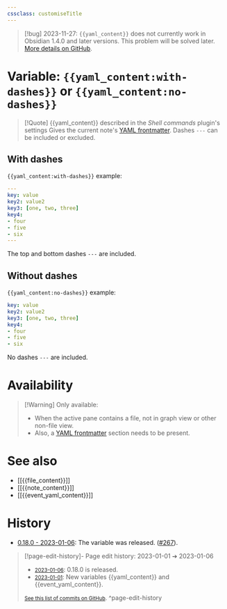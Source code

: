 ```yaml
---
cssclass: customiseTitle
---
```

> [!bug] 2023-11-27: `{{yaml_content}}` does not currently work in Obsidian 1.4.0 and later versions.
> This problem will be solved later. [More details on GitHub](https://github.com/Taitava/obsidian-shellcommands/issues/372).
# Variable: `{{yaml_content:with-dashes}}` or `{{yaml_content:no-dashes}}`
> [!Quote] {{yaml_content}} described in the *Shell commands* plugin's settings
> Gives the current note's [YAML frontmatter](https://help.obsidian.md/Advanced+topics/YAML+front+matter). Dashes `---` can be included or excluded.

## With dashes
`{{yaml_content:with-dashes}}` example:
```yaml
---
key: value
key2: value2
key3: [one, two, three]
key4:
- four
- five
- six
---
```

The top and bottom dashes `---` are included.

## Without dashes
`{{yaml_content:no-dashes}}` example:
```yaml
key: value
key2: value2
key3: [one, two, three]
key4:
- four
- five
- six
```

No dashes `---` are included.

# Availability
> [!Warning] Only available:
> - When the active pane contains a file, not in graph view or other non-file view.
> - Also, a [YAML frontmatter](https://help.obsidian.md/Advanced+topics/YAML+front+matter) section needs to be present.

# See also
- [[{{file_content}}]]
- [[{{note_content}}]]
- [[{{event_yaml_content}}]]

# History
- [0.18.0 - 2023-01-06](https://github.com/Taitava/obsidian-shellcommands/blob/main/CHANGELOG.md#0180---2023-01-06): The variable was released. ([#267](https://github.com/Taitava/obsidian-shellcommands/issues/267)).

> [!page-edit-history]- Page edit history: 2023-01-01 &#10132; 2023-01-06
> - [<small>2023-01-06</small>](https://github.com/Taitava/obsidian-shellcommands-documentation/commit/65637e77d4b209f81b215d1f2222bb138b7cbf0c): 0.18.0 is released.
> - [<small>2023-01-01</small>](https://github.com/Taitava/obsidian-shellcommands-documentation/commit/265fbffa086a29cdabb125380c773b1060a682ee): New variables {{yaml_content}} and {{event_yaml_content}}.
> 
> [<small>See this list of commits on GitHub</small>](https://github.com/Taitava/obsidian-shellcommands-documentation/commits/main/./Variables/%7B%7Byaml_content%7D%7D.md).
> ^page-edit-history